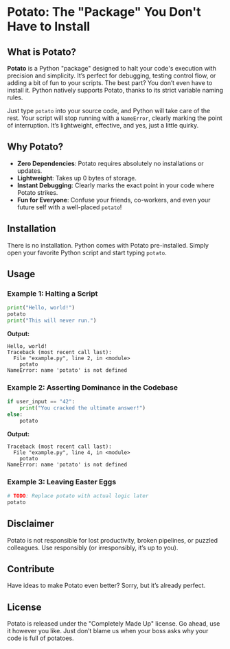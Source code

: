 # Potato: The "Package" You Don't Have to Install

## What is Potato?

**Potato** is a Python "package" designed to halt your code's execution with precision and simplicity. It’s perfect for debugging, testing control flow, or adding a bit of fun to your scripts. The best part? You don’t even have to install it. Python natively supports Potato, thanks to its strict variable naming rules.

Just type `potato` into your source code, and Python will take care of the rest. Your script will stop running with a `NameError`, clearly marking the point of interruption. It’s lightweight, effective, and yes, just a little quirky.

## Why Potato?

- **Zero Dependencies**: Potato requires absolutely no installations or updates.
- **Lightweight**: Takes up 0 bytes of storage.
- **Instant Debugging**: Clearly marks the exact point in your code where Potato strikes.
- **Fun for Everyone**: Confuse your friends, co-workers, and even your future self with a well-placed `potato`!

## Installation

There is no installation. Python comes with Potato pre-installed. Simply open your favorite Python script and start typing `potato`.

## Usage

### Example 1: Halting a Script
```python
print("Hello, world!")
potato
print("This will never run.")
```

**Output:**
```
Hello, world!
Traceback (most recent call last):
  File "example.py", line 2, in <module>
    potato
NameError: name 'potato' is not defined
```

### Example 2: Asserting Dominance in the Codebase
```python
if user_input == "42":
    print("You cracked the ultimate answer!")
else:
    potato
```

**Output:**
```
Traceback (most recent call last):
  File "example.py", line 4, in <module>
    potato
NameError: name 'potato' is not defined
```

### Example 3: Leaving Easter Eggs
```python
# TODO: Replace potato with actual logic later
potato
```

## Disclaimer
Potato is not responsible for lost productivity, broken pipelines, or puzzled colleagues. Use responsibly (or irresponsibly, it’s up to you).

## Contribute
Have ideas to make Potato even better? Sorry, but it’s already perfect.

## License
Potato is released under the "Completely Made Up" license. Go ahead, use it however you like. Just don’t blame us when your boss asks why your code is full of potatoes.
